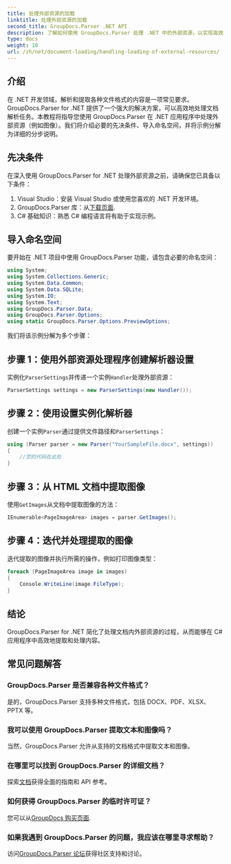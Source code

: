 ```yaml
---
title: 处理外部资源的加载
linktitle: 处理外部资源的加载
second_title: GroupDocs.Parser .NET API
description: 了解如何使用 GroupDocs.Parser 处理 .NET 中的外部资源，以实现高效的文档解析和提取。
type: docs
weight: 10
url: /zh/net/document-loading/handling-loading-of-external-resources/
---
```

## 介绍
在 .NET 开发领域，解析和提取各种文件格式的内容是一项常见要求。GroupDocs.Parser for .NET 提供了一个强大的解决方案，可以高效地处理文档解析任务。本教程将指导您使用 GroupDocs.Parser 在 .NET 应用程序中处理外部资源（例如图像）。我们将介绍必要的先决条件、导入命名空间，并将示例分解为详细的分步说明。
## 先决条件
在深入使用 GroupDocs.Parser for .NET 处理外部资源之前，请确保您已具备以下条件：
1. Visual Studio：安装 Visual Studio 或使用您喜欢的 .NET 开发环境。
2. GroupDocs.Parser 库：从[下载页面](https://releases.groupdocs.com/parser/net/).
3. C# 基础知识：熟悉 C# 编程语言将有助于实现示例。

## 导入命名空间
要开始在 .NET 项目中使用 GroupDocs.Parser 功能，请包含必要的命名空间：
```csharp
using System;
using System.Collections.Generic;
using System.Data.Common;
using System.Data.SQLite;
using System.IO;
using System.Text;
using GroupDocs.Parser.Data;
using GroupDocs.Parser.Options;
using static GroupDocs.Parser.Options.PreviewOptions;
```

我们将该示例分解为多个步骤：
## 步骤 1：使用外部资源处理程序创建解析器设置
实例化`ParserSettings`并传递一个实例`Handler`处理外部资源：
```csharp
ParserSettings settings = new ParserSettings(new Handler());
```
## 步骤 2：使用设置实例化解析器
创建一个实例`Parser`通过提供文件路径和`ParserSettings`：
```csharp
using (Parser parser = new Parser("YourSampleFile.docx", settings))
{
    //您的代码在此处
}
```
## 步骤 3：从 HTML 文档中提取图像
使用`GetImages`从文档中提取图像的方法：
```csharp
IEnumerable<PageImageArea> images = parser.GetImages();
```
## 步骤 4：迭代并处理提取的图像
迭代提取的图像并执行所需的操作，例如打印图像类型：
```csharp
foreach (PageImageArea image in images)
{
    Console.WriteLine(image.FileType);
}
```

## 结论
GroupDocs.Parser for .NET 简化了处理文档内外部资源的过程，从而能够在 C# 应用程序中高效地提取和处理内容。

## 常见问题解答
### GroupDocs.Parser 是否兼容各种文件格式？
是的，GroupDocs.Parser 支持多种文件格式，包括 DOCX、PDF、XLSX、PPTX 等。
### 我可以使用 GroupDocs.Parser 提取文本和图像吗？
当然，GroupDocs.Parser 允许从支持的文档格式中提取文本和图像。
### 在哪里可以找到 GroupDocs.Parser 的详细文档？
探索[文档](https://reference.groupdocs.com/parser/net/)获得全面的指南和 API 参考。
### 如何获得 GroupDocs.Parser 的临时许可证？
您可以从[GroupDocs 购买页面](https://purchase.groupdocs.com/temporary-license/).
### 如果我遇到 GroupDocs.Parser 的问题，我应该在哪里寻求帮助？
访问[GroupDocs.Parser 论坛](https://forum.groupdocs.com/c/parser/17)获得社区支持和讨论。